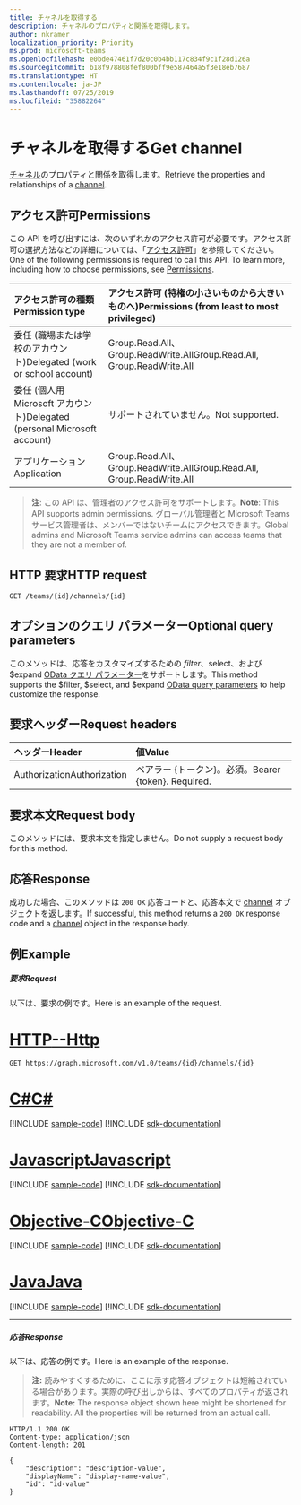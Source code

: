 ```yaml
---
title: チャネルを取得する
description: チャネルのプロパティと関係を取得します。
author: nkramer
localization_priority: Priority
ms.prod: microsoft-teams
ms.openlocfilehash: e0bde47461f7d20c0b4bb117c834f9c1f28d126a
ms.sourcegitcommit: b18f978808fef800bff9e587464a5f3e18eb7687
ms.translationtype: HT
ms.contentlocale: ja-JP
ms.lasthandoff: 07/25/2019
ms.locfileid: "35882264"
---
```

# <a name="get-channel"></a><span data-ttu-id="10da9-103">チャネルを取得する</span><span class="sxs-lookup"><span data-stu-id="10da9-103">Get channel</span></span>



<span data-ttu-id="10da9-104">[チャネル](../resources/channel.md)のプロパティと関係を取得します。</span><span class="sxs-lookup"><span data-stu-id="10da9-104">Retrieve the properties and relationships of a [channel](../resources/channel.md).</span></span>

## <a name="permissions"></a><span data-ttu-id="10da9-105">アクセス許可</span><span class="sxs-lookup"><span data-stu-id="10da9-105">Permissions</span></span>
<span data-ttu-id="10da9-p101">この API を呼び出すには、次のいずれかのアクセス許可が必要です。アクセス許可の選択方法などの詳細については、「[アクセス許可](/graph/permissions-reference)」を参照してください。</span><span class="sxs-lookup"><span data-stu-id="10da9-p101">One of the following permissions is required to call this API. To learn more, including how to choose permissions, see [Permissions](/graph/permissions-reference).</span></span>

|<span data-ttu-id="10da9-108">アクセス許可の種類</span><span class="sxs-lookup"><span data-stu-id="10da9-108">Permission type</span></span>      | <span data-ttu-id="10da9-109">アクセス許可 (特権の小さいものから大きいものへ)</span><span class="sxs-lookup"><span data-stu-id="10da9-109">Permissions (from least to most privileged)</span></span>              |
|:--------------------|:---------------------------------------------------------|
|<span data-ttu-id="10da9-110">委任 (職場または学校のアカウント)</span><span class="sxs-lookup"><span data-stu-id="10da9-110">Delegated (work or school account)</span></span> | <span data-ttu-id="10da9-111">Group.Read.All、Group.ReadWrite.All</span><span class="sxs-lookup"><span data-stu-id="10da9-111">Group.Read.All, Group.ReadWrite.All</span></span>    |
|<span data-ttu-id="10da9-112">委任 (個人用 Microsoft アカウント)</span><span class="sxs-lookup"><span data-stu-id="10da9-112">Delegated (personal Microsoft account)</span></span> | <span data-ttu-id="10da9-113">サポートされていません。</span><span class="sxs-lookup"><span data-stu-id="10da9-113">Not supported.</span></span>    |
|<span data-ttu-id="10da9-114">アプリケーション</span><span class="sxs-lookup"><span data-stu-id="10da9-114">Application</span></span> | <span data-ttu-id="10da9-115">Group.Read.All、Group.ReadWrite.All</span><span class="sxs-lookup"><span data-stu-id="10da9-115">Group.Read.All, Group.ReadWrite.All</span></span>    |

> <span data-ttu-id="10da9-116">**注**: この API は、管理者のアクセス許可をサポートします。</span><span class="sxs-lookup"><span data-stu-id="10da9-116">**Note**: This API supports admin permissions.</span></span> <span data-ttu-id="10da9-117">グローバル管理者と Microsoft Teams サービス管理者は、メンバーではないチームにアクセスできます。</span><span class="sxs-lookup"><span data-stu-id="10da9-117">Global admins and Microsoft Teams service admins can access teams that they are not a member of.</span></span>

## <a name="http-request"></a><span data-ttu-id="10da9-118">HTTP 要求</span><span class="sxs-lookup"><span data-stu-id="10da9-118">HTTP request</span></span>
<!-- { "blockType": "ignored" } -->
```http
GET /teams/{id}/channels/{id}

```

## <a name="optional-query-parameters"></a><span data-ttu-id="10da9-119">オプションのクエリ パラメーター</span><span class="sxs-lookup"><span data-stu-id="10da9-119">Optional query parameters</span></span>

<span data-ttu-id="10da9-120">このメソッドは、応答をカスタマイズするための $filter、$select、および $expand [OData クエリ パラメーター](/graph/query-parameters)をサポートします。</span><span class="sxs-lookup"><span data-stu-id="10da9-120">This method supports the $filter, $select, and $expand [OData query parameters](/graph/query-parameters) to help customize the response.</span></span>

## <a name="request-headers"></a><span data-ttu-id="10da9-121">要求ヘッダー</span><span class="sxs-lookup"><span data-stu-id="10da9-121">Request headers</span></span>
| <span data-ttu-id="10da9-122">ヘッダー</span><span class="sxs-lookup"><span data-stu-id="10da9-122">Header</span></span>       | <span data-ttu-id="10da9-123">値</span><span class="sxs-lookup"><span data-stu-id="10da9-123">Value</span></span> |
|:---------------|:--------|
| <span data-ttu-id="10da9-124">Authorization</span><span class="sxs-lookup"><span data-stu-id="10da9-124">Authorization</span></span>  | <span data-ttu-id="10da9-p103">ベアラー {トークン}。必須。</span><span class="sxs-lookup"><span data-stu-id="10da9-p103">Bearer {token}. Required.</span></span>  |

## <a name="request-body"></a><span data-ttu-id="10da9-127">要求本文</span><span class="sxs-lookup"><span data-stu-id="10da9-127">Request body</span></span>
<span data-ttu-id="10da9-128">このメソッドには、要求本文を指定しません。</span><span class="sxs-lookup"><span data-stu-id="10da9-128">Do not supply a request body for this method.</span></span>

## <a name="response"></a><span data-ttu-id="10da9-129">応答</span><span class="sxs-lookup"><span data-stu-id="10da9-129">Response</span></span>

<span data-ttu-id="10da9-130">成功した場合、このメソッドは `200 OK` 応答コードと、応答本文で [channel](../resources/channel.md) オブジェクトを返します。</span><span class="sxs-lookup"><span data-stu-id="10da9-130">If successful, this method returns a `200 OK` response code and a [channel](../resources/channel.md) object in the response body.</span></span>
## <a name="example"></a><span data-ttu-id="10da9-131">例</span><span class="sxs-lookup"><span data-stu-id="10da9-131">Example</span></span>
##### <a name="request"></a><span data-ttu-id="10da9-132">要求</span><span class="sxs-lookup"><span data-stu-id="10da9-132">Request</span></span>
<span data-ttu-id="10da9-133">以下は、要求の例です。</span><span class="sxs-lookup"><span data-stu-id="10da9-133">Here is an example of the request.</span></span>

# <a name="httptabhttp"></a>[<span data-ttu-id="10da9-134">HTTP</span><span class="sxs-lookup"><span data-stu-id="10da9-134">--Http</span></span>](#tab/http)
<!-- {
  "blockType": "request",
  "name": "get_channel"
}-->
```http
GET https://graph.microsoft.com/v1.0/teams/{id}/channels/{id}
```
# <a name="ctabcsharp"></a>[<span data-ttu-id="10da9-135">C#</span><span class="sxs-lookup"><span data-stu-id="10da9-135">C#</span></span>](#tab/csharp)
[!INCLUDE [sample-code](../includes/snippets/csharp/get-channel-csharp-snippets.md)]
[!INCLUDE [sdk-documentation](../includes/snippets/snippets-sdk-documentation-link.md)]

# <a name="javascripttabjavascript"></a>[<span data-ttu-id="10da9-136">Javascript</span><span class="sxs-lookup"><span data-stu-id="10da9-136">Javascript</span></span>](#tab/javascript)
[!INCLUDE [sample-code](../includes/snippets/javascript/get-channel-javascript-snippets.md)]
[!INCLUDE [sdk-documentation](../includes/snippets/snippets-sdk-documentation-link.md)]

# <a name="objective-ctabobjc"></a>[<span data-ttu-id="10da9-137">Objective-C</span><span class="sxs-lookup"><span data-stu-id="10da9-137">Objective-C</span></span>](#tab/objc)
[!INCLUDE [sample-code](../includes/snippets/objc/get-channel-objc-snippets.md)]
[!INCLUDE [sdk-documentation](../includes/snippets/snippets-sdk-documentation-link.md)]

# <a name="javatabjava"></a>[<span data-ttu-id="10da9-138">Java</span><span class="sxs-lookup"><span data-stu-id="10da9-138">Java</span></span>](#tab/java)
[!INCLUDE [sample-code](../includes/snippets/java/get-channel-java-snippets.md)]
[!INCLUDE [sdk-documentation](../includes/snippets/snippets-sdk-documentation-link.md)]

---

##### <a name="response"></a><span data-ttu-id="10da9-139">応答</span><span class="sxs-lookup"><span data-stu-id="10da9-139">Response</span></span>
<span data-ttu-id="10da9-140">以下は、応答の例です。</span><span class="sxs-lookup"><span data-stu-id="10da9-140">Here is an example of the response.</span></span> 

><span data-ttu-id="10da9-p104">**注:** 読みやすくするために、ここに示す応答オブジェクトは短縮されている場合があります。実際の呼び出しからは、すべてのプロパティが返されます。</span><span class="sxs-lookup"><span data-stu-id="10da9-p104">**Note:** The response object shown here might be shortened for readability. All the properties will be returned from an actual call.</span></span>
<!-- {
  "blockType": "response",
  "truncated": true,
  "@odata.type": "microsoft.graph.channel"
} -->
```http
HTTP/1.1 200 OK
Content-type: application/json
Content-length: 201

{
    "description": "description-value",
    "displayName": "display-name-value",
    "id": "id-value"
}
```

<!-- uuid: 8fcb5dbc-d5aa-4681-8e31-b001d5168d79
2015-10-25 14:57:30 UTC -->
<!-- {
  "type": "#page.annotation",
  "description": "Get channel",
  "keywords": "",
  "section": "documentation",
  "tocPath": "",
  "suppressions": [
  ]
}-->
